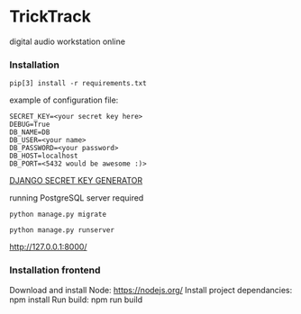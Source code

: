 # __TrickTrack__


digital audio workstation online


### Installation
```
pip[3] install -r requirements.txt
```
example of configuration file:

```
SECRET_KEY=<your secret key here>
DEBUG=True
DB_NAME=DB
DB_USER=<your name>
DB_PASSWORD=<your password>
DB_HOST=localhost
DB_PORT=<5432 would be awesome :)>
```
[DJANGO SECRET KEY GENERATOR](https://djecrety.ir)

running PostgreSQL server required
```
python manage.py migrate

python manage.py runserver
```

http://127.0.0.1:8000/


### Installation frontend

Download and install Node: https://nodejs.org/
Install project dependancies: npm install
Run build: npm run build

